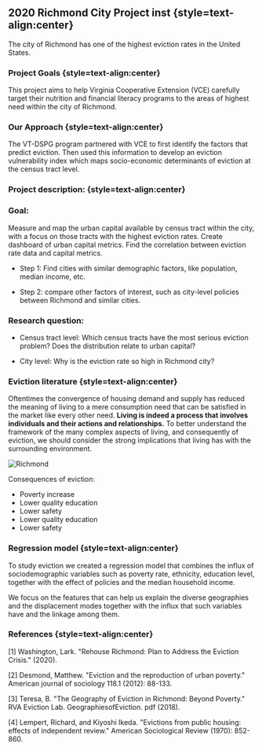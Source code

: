 
## 2020 Richmond City Project inst {style=text-align:center}

The city of Richmond has one of the highest eviction rates in the United States. 

### Project Goals {style=text-align:center}


This project aims to help Virginia Cooperative Extension (VCE) carefully target their nutrition and financial literacy programs to the areas of highest need within the city of Richmond. 

### Our Approach {style=text-align:center}

The VT-DSPG program partnered with VCE to first identify the factors that predict eviction. Then used this information to develop an eviction vulnerability index which maps socio-economic determinants of eviction at the census tract level.


### Project description:  {style=text-align:center}


### Goal: 
Measure and map the urban capital available by census tract within the city, with a focus on those tracts with the highest eviction rates. Create dashboard of urban capital metrics. 
Find the correlation between eviction rate data and capital metrics. 

* Step 1: Find cities with similar demographic factors, like population, median income, etc.  
+ Step 2: compare other factors of interest, such as city-level policies between Richmond and similar cities.  
 

### Research question:  
* Census tract level: Which census tracts have the most serious eviction problem? Does the distribution relate to urban capital? 
+ City level: Why is the eviction rate so high in Richmond city? 
 

### Eviction literature  {style=text-align:center}
Oftentimes the convergence of housing demand and supply has reduced the meaning of living to a mere consumption need that can be satisfied in the market like every other need. __Living is indeed a process that involves individuals and their actions and relationships.__
To better understand the framework of the many complex aspects of living, and consequently of eviction, we should consider the strong implications that living has with the surrounding environment. 

 ![Richmond](/ev_fr.png)

Consequences of eviction: 

+ Poverty increase 
+ Lower quality education 
+ Lower safety 
+ Lower quality education 
+ Lower safety 

### Regression model  {style=text-align:center}
To study eviction we created a regression model that combines the influx of sociodemographic variables such as poverty rate, ethnicity, education level, together with the effect of policies and the median household income.  

We focus on the features that can help us explain the diverse geographies and the displacement modes together with the influx that such variables have and the linkage among them.  

 
### References  {style=text-align:center}

[1] Washington, Lark. "Rehouse Richmond: Plan to Address the Eviction Crisis." (2020). 

[2] Desmond, Matthew. "Eviction and the reproduction of urban poverty." American journal of sociology 118.1 (2012): 88-133. 

[3] Teresa, B. "The Geography of Eviction in Richmond: Beyond Poverty." RVA Eviction Lab. GeographiesofEviction. pdf (2018). 

[4] Lempert, Richard, and Kiyoshi Ikeda. "Evictions from public housing: effects of independent review." American Sociological Review (1970): 852-860. 
